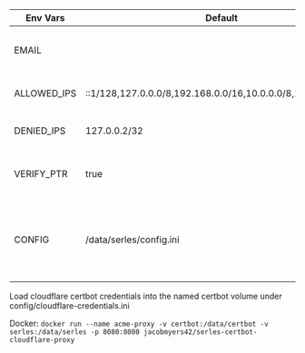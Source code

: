 | Env Vars    | Default                                                     | Notes                                                            |
| ----------- | ----------------------------------------------------------- | ---------------------------------------------------------------- |
| EMAIL       | <none>                                                      | Email for certbot account registration                           |
| ALLOWED_IPS | ::1/128,127.0.0.0/8,192.168.0.0/16,10.0.0.0/8,172.16.0.0/16 | CSV list of allowed IP CIDRs                                     |
| DENIED_IPS  | 127.0.0.2/32                                                | CSV list of denied IP CIDRs                                      |
| VERIFY_PTR  | true                                                        | true to require a valid PTR for request                          |
| CONFIG      | /data/serles/config.ini                                     | path to fully custom config.ini for serles if not using ENV vars |

Load cloudflare certbot credentials into the named certbot volume under config/cloudflare-credentials.ini

Docker:
`docker run --name acme-proxy -v certbot:/data/certbot -v serles:/data/serles -p 8080:8080 jacobmyers42/serles-certbot-cloudflare-proxy`
